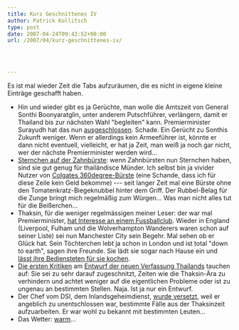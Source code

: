 ```yaml
---
title: Kurz Geschnittenes IV
author: Patrick Kollitsch
type: post
date: 2007-04-24T09:42:52+00:00
url: /2007/04/kurz-geschnittenes-iv/




---
```

Es ist mal wieder Zeit die Tabs aufzuräumen, die es nicht in eigene kleine Einträge geschafft haben. 

  * Hin und wieder gibt es ja Gerüchte, man wolle die Amtszeit von General Sonthi Boonyaratglin, unter anderem Putschführer, verlängern, damit er Thailand bis zur nächsten Wahl "begleiten" kann. Premierminister Surayudh hat das nun [ausgeschlossen][1]. Schade. Ein Gerücht zu Sonthis Zukunft weniger. Wenn er allerdings kein Armeeführer ist, könnte er dann nicht eventuell, vielleicht, er hat ja Zeit, man weiß ja noch gar nicht, wer der nächste Premierminister werden wird...
  * [Sternchen auf der Zahnbürste][2]: wenn Zahnbürsten nun Sternchen haben, sind sie gut genug für thailändisce Münder. Ich selbst bin ja vivider Nutzer von [Colgates 360degree-Bürste][3] (eine Schande, dass ich für diese Zeile kein Geld bekomme) --- seit langer Zeit mal eine Bürste ohne den Tomatenkratz-Biegeknubbel hinter dem Griff. Der Rubbel-Belag für die Zunge bringt mich regelmäßig zum Würgen... Was man nicht alles tut für die Beißerchen...
  * Thaksin, für die weniger regelmässigen meiner Leser: der war mal Premierminister, [hat Interesse an einem Fussballclub][4]. Wieder in England (Liverpool, Fulham und die Wolverhampton Wanderers waren schon auf seiner Liste) sei nun Manchester City sein Begehr. Mal sehen ob er Glück hat. Sein Töchterchen lebt ja schon in London und ist total "down to earth", sagen ihre Freunde. Sie lädt sie sogar nach Hause ein und [lässt ihre Bediensteten für sie kochen][5]. 
  * [Die ersten Kritiken][6] am [Entwurf der neuen Verfassung Thailands][7] tauchen auf: Sie sei zu sehr darauf zugeschnitzt, Zeiten wie die Thaksin-Ära zu verhindern und achtet weniger auf die eigentlichen Probleme oder ist zu ungenau an bestimmten Stellen. Naja. Ist ja nur ein Entwurf.
  * Der Chef vom <span class="caps">DSI</span>, dem Inlandsgeheimdienst, [wurde versetzt][8], weil er angeblich zu unentschlossen war, bestimmte Fälle aus der Thaksinzeit aufzuarbeiten. Er war wohl zu bekannt mit bestimmten Leuten...
  * Das Wetter: [warm][9]...

 [1]: http://www.nationmultimedia.com/breakingnews/read.php?newsid=30032410
 [2]: http://www.nationmultimedia.com/2007/04/22/national/national_30032384.php
 [3]: http://www.colgate.com/app/Colgate360/US/HomePage.cvsp
 [4]: http://nationmultimedia.com/2007/04/23/politics/politics_30032435.php
 [5]: http://www.thestandard.com.hk/news_detail.asp?pp_cat=21&art_id=42544&sid=13201606&con_type=1
 [6]: http://www.nationmultimedia.com/2007/04/23/headlines/headlines_30032456.php
 [7]: http://www.nationmultimedia.com/2007/04/23/headlines/headlines_30032486.php
 [8]: http://www.nationmultimedia.com/breakingnews/read.php?newsid=30032494
 [9]: http://flickr.com/photos/schreibblogade/471083867/
